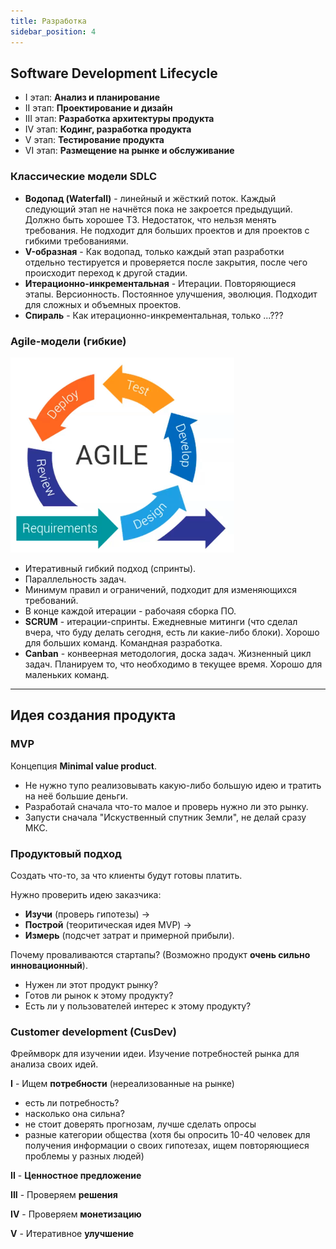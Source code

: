 ```yaml
---
title: Разработка
sidebar_position: 4
---
```


## Software Development Lifecycle

- I этап: **Анализ и планирование**
- II этап: **Проектирование и дизайн**
- III этап: **Разработка архитектуры продукта**
- IV этап: **Кодинг, разработка продукта**
- V этап: **Тестирование продукта**
- VI этап: **Размещение на рынке и обслуживание**

### Классические модели SDLC

- **Водопад (Waterfall)** - линейный и жёсткий поток. Каждый следующий этап не начнётся пока не закроется предыдущий. Должно быть хорошее ТЗ. Недостаток, что нельзя менять требования. Не подходит для больших проектов и для проектов с гибкими требованиями.
- **V-образная** - Как водопад, только каждый этап разработки отдельно тестируется и проверяется после закрытия, после чего происходит переход к другой стадии.
- **Итерационно-инкрементальная** - Итерации. Повторяющиеся этапы. Версионность. Постоянное улучшения, эволюция. Подходит для сложных и объемных проектов.
- **Спираль** - Как итерационно-инкрементальная, только ...???

### Agile-модели (гибкие)

![agile](/img/qa/agile.png)

- Итеративный гибкий подход (спринты).
- Параллельность задач.
- Минимум правил и ограничений, подходит для изменяющихся требований.
- В конце каждой итерации - рабочаяя сборка ПО.
- **SCRUM** - итерации-спринты. Ежедневные митинги (что сделал вчера, что буду делать сегодня, есть ли какие-либо блоки). Хорошо для больших команд. Командная разработка.
- **Canban** - конвеерная методология, доска задач. Жизненный цикл задач. Планируем то, что необходимо в текущее время. Хорошо для маленьких команд.

***

## Идея создания продукта

### MVP

Концепция **Minimal value product**.

- Не нужно тупо реализовывать какую-либо большую идею и тратить на неё большие деньги.
- Разработай сначала что-то малое и проверь нужно ли это рынку.
- Запусти сначала "Искуственный спутник Земли", не делай сразу МКС.

### Продуктовый подход

Создать что-то, за что клиенты будут готовы платить.

Нужно проверить идею заказчика: 
- **Изучи** (проверь гипотезы) -> 
- **Построй** (теоритическая идея MVP) -> 
- **Измерь** (подсчет затрат и примерной прибыли).

Почему проваливаются стартапы? (Возможно продукт **очень сильно инновационный**).

- Нужен ли этот продукт рынку?
- Готов ли рынок к этому продукту?
- Есть ли у пользователей интерес к этому продукту?

### Customer development (CusDev)

Фреймворк для изучении идеи. Изучение потребностей рынка для анализа своих идей. 

**I** - Ищем **потребности** (нереализованные на рынке)

- есть ли потребность?
- насколько она сильна?
- не стоит доверять прогнозам, лучше сделать опросы
- разные категории общества (хотя бы опросить 10-40 человек для получения информации о своих гипотезах, ищем повторяющиеся проблемы у разных людей)

**II** - **Ценностное предложение**

**III** - Проверяем **решения**

**IV** - Проверяем **монетизацию**

**V** - Итеративное **улучшение**